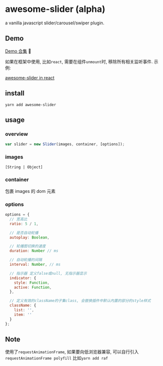 # awesome-slider (alpha)

a vanilla javascript slider/carousel/swiper plugin.

## Demo

[Demo 合集](https://metxnbr.github.io/awesome-slider/demo/) 🚀

如果在框架中使用, 比如`react`, 需要在组件`unmount`时, 移除所有相关监听事件. 示例:

[awesome-slider in react](https://codesandbox.io/embed/reactawesomeslider-wtbjc)

## install

`yarn add awesome-slider`

## usage

### overview

```js
var slider = new Slider(images, container, [options]);
```

### images

`[String | Object]`

### container

包裹 images 的 dom 元素

### options

```js
options = {
  // 宽高比
  ratio: 5 / 1,

  // 是否自动轮播
  autoplay: Boolean,

  // 轮播图切换的速度
  duration: Number // ms

  // 自动轮播的间隔
  interval: Number, // ms

  // 指示器 定义false或null, 无指示器显示
  indicator: {
    style: Function,
    active: Function,
  },

  // 定义有效的className的子集class, 会替换插件中默认内置的部分的style样式
  className: {
    list: '',
    item: ''
  }
};
```

## Note

使用了`requestAnimationFrame`, 如果要向低浏览器兼容, 可以自行引入`requestAnimationFrame polyfill` 比如`yarn add raf`
